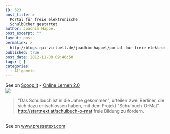 ```yaml
---
ID: 323
post_title: >
  Portal für freie elektronische
  Schulbücher gestartet
author: Joachim Happel
post_excerpt: ""
layout: post
permalink: >
  http://blogs.rpi-virtuell.de/joachim-happel/portal-fur-freie-elektronische-schulbucher-gestartet/
published: true
post_date: 2012-11-08 09:46:50
tags: [ ]
categories:
  - Allgemein
---
```

See on <a href='http://www.scoop.it/t/online-lernen-2-0/p/3245394823/portal-fur-freie-elektronische-schulbucher-gestartet'>Scoop.it</a> - <a href='http://www.scoop.it/t/online-lernen-2-0'>Online Lernen 2.0</a><br /><a href='http://www.scoop.it/t/online-lernen-2-0/p/3245394823/portal-fur-freie-elektronische-schulbucher-gestartet'><img src='http://img.scoop.it/_4dUPJCzNjOJveMIIHBPTzl72eJkfbmt4t8yenImKBXEejxNn4ZJNZ2ss5Ku7Cxt' /></a><br /><blockquote> "Das Schulbuch ist in die Jahre gekommen", urteilen zwei Berliner, die sich dazu entschlossen haben, mit dem Projekt "Schulbuch-O-Mat" <a href="http://startnext.at/schulbuch-o-mat" rel="nofollow">http://startnext.at/schulbuch-o-mat</a> freie Bildung zu f&ouml;rdern.</blockquote><br />See on <a href='http://www.pressetext.com/news/20121107004'>www.pressetext.com</a>